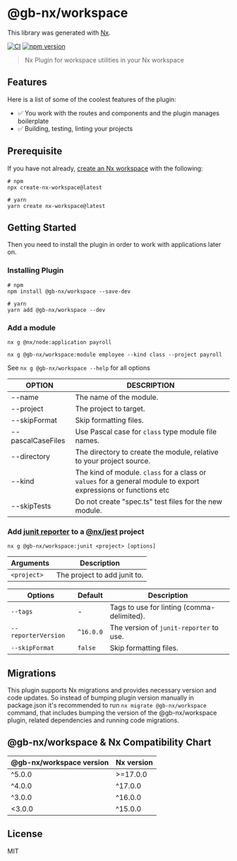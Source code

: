 # @gb-nx/workspace

This library was generated with [Nx](https://nx.dev).

[![CI](https://img.shields.io/github/actions/workflow/status/GaryB432/gb-nx/main.yml?branch=master)](https://github.com/GaryB432/gb-nx/actions)
[![npm version](https://img.shields.io/npm/v/@gb-nx/workspace?style=flat-square)](https://www.npmjs.com/package/@gb-nx/workspace)

> Nx Plugin for workspace utilities in your Nx workspace

## Features

Here is a list of some of the coolest features of the plugin:

- ✅ You work with the routes and components and the plugin manages boilerplate
- ✅ Building, testing, linting your projects

## Prerequisite

If you have not already, [create an Nx workspace](https://github.com/nrwl/nx#creating-an-nx-workspace) with the following:

```
# npm
npx create-nx-workspace@latest

# yarn
yarn create nx-workspace@latest
```

## Getting Started

Then you need to install the plugin in order to work with applications later on.

### Installing Plugin

```
# npm
npm install @gb-nx/workspace --save-dev

# yarn
yarn add @gb-nx/workspace --dev
```

### Add a module

```
nx g @nx/node:application payroll

nx g @gb-nx/workspace:module employee --kind class --project payroll
```

See `nx g @gb-nx/workspace --help` for all options

| OPTION            | DESCRIPTION                                                                                                     |
| ----------------- | --------------------------------------------------------------------------------------------------------------- |
| --name            | The name of the module.                                                                                         |
| --project         | The project to target.                                                                                          |
| --skipFormat      | Skip formatting files.                                                                                          |
| --pascalCaseFiles | Use Pascal case for `class` type module file names.                                                             |
| --directory       | The directory to create the module, relative to your project source.                                            |
| --kind            | The kind of module. `class` for a class or `values` for a general module to export expressions or functions etc |
| --skipTests       | Do not create "spec.ts" test files for the new module.                                                          |

### Add [junit reporter](https://www.npmjs.com/package/jest-junit) to a [@nx/jest](https://nx.dev/nx-api/jest) project

`nx g @gb-nx/workspace:junit <project> [options]`

| Arguments   | Description                  |
| ----------- | ---------------------------- |
| `<project>` | The project to add junit to. |

| Options             | Default   | Description                                |
| ------------------- | --------- | ------------------------------------------ |
| `--tags`            | -         | Tags to use for linting (comma-delimited). |
| `--reporterVersion` | `^16.0.0` | The version of `junit-reporter` to use.    |
| `--skipFormat`      | `false`   | Skip formatting files.                     |

## Migrations

This plugin supports Nx migrations and provides necessary version and code updates. So instead of bumping plugin version manually in package.json it's recommended to run `nx migrate @gb-nx/workspace` command, that includes bumping the version of the @gb-nx/workspace plugin, related dependencies and running code migrations.

## @gb-nx/workspace & Nx Compatibility Chart

| @gb-nx/workspace version | Nx version |
| ------------------------ | ---------- |
| ^5.0.0                   | >=17.0.0   |
| ^4.0.0                   | ^17.0.0    |
| ^3.0.0                   | ^16.0.0    |
| <3.0.0                   | ^15.0.0    |

## License

MIT
